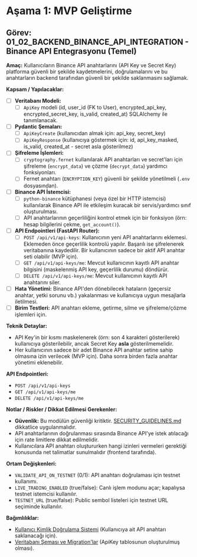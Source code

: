 # Aşama 1: MVP Geliştirme

## Görev: 01_02_BACKEND_BINANCE_API_INTEGRATION - Binance API Entegrasyonu (Temel)

**Amaç:** Kullanıcıların Binance API anahtarlarını (API Key ve Secret Key) platforma güvenli bir şekilde kaydetmelerini, doğrulamalarını ve bu anahtarların backend tarafından güvenli bir şekilde saklanmasını sağlamak.

**Kapsam / Yapılacaklar:**

- [ ] **Veritabanı Modeli:**
  - [ ] `ApiKey` modeli (id, user_id (FK to User), encrypted_api_key, encrypted_secret_key, is_valid, created_at) SQLAlchemy ile tanımlanacak.
- [ ] **Pydantic Şemaları:**
  - [ ] `ApiKeyCreate` (kullanıcıdan almak için: api_key, secret_key)
  - [ ] `ApiKeyResponse` (kullanıcıya göstermek için: id, api_key_masked, is_valid, created_at - secret asla gösterilmez)
- [ ] **Şifreleme İşlemleri:**
  - [ ] `cryptography.fernet` kullanılarak API anahtarları ve secret'ları için şifreleme (`encrypt_data`) ve çözme (`decrypt_data`) yardımcı fonksiyonları.
  - [ ] Fernet anahtarı (`ENCRYPTION_KEY`) güvenli bir şekilde yönetilmeli (`.env` dosyasından).
- [ ] **Binance API İstemcisi:**
  - [ ] `python-binance` kütüphanesi (veya özel bir HTTP istemcisi) kullanılarak Binance API ile etkileşim kuracak bir servis/yardımcı sınıf oluşturulması.
  - [ ] API anahtarlarının geçerliliğini kontrol etmek için bir fonksiyon (örn: hesap bilgilerini çekme, `get_account()`).
- [ ] **API Endpointleri (FastAPI Router):**
  - [ ] `POST /api/v1/api-keys`: Kullanıcının yeni API anahtarlarını eklemesi. Eklemeden önce geçerlilik kontrolü yapılır. Başarılı ise şifrelenerek veritabanına kaydedilir. Bir kullanıcının sadece bir aktif API anahtar seti olabilir (MVP için).
  - [ ] `GET /api/v1/api-keys/me`: Mevcut kullanıcının kayıtlı API anahtar bilgisini (maskelenmiş API key, geçerlilik durumu) döndürür.
  - [ ] `DELETE /api/v1/api-keys/me`: Mevcut kullanıcının kayıtlı API anahtarını siler.
- [ ] **Hata Yönetimi:** Binance API'den dönebilecek hataların (geçersiz anahtar, yetki sorunu vb.) yakalanması ve kullanıcıya uygun mesajlarla iletilmesi.
- [ ] **Birim Testleri:** API anahtarı ekleme, getirme, silme ve şifreleme/çözme işlemleri için.

**Teknik Detaylar:**

- API Key'in bir kısmı maskelenerek (örn: son 4 karakteri gösterilerek) kullanıcıya gösterilebilir, ancak Secret Key **asla** gösterilmemelidir.
- Her kullanıcının sadece bir adet Binance API anahtar setine sahip olmasına izin verilecek (MVP için). Daha sonra birden fazla anahtar yönetimi eklenebilir.

**API Endpointleri:**

- `POST /api/v1/api-keys`
- `GET /api/v1/api-keys/me`
- `DELETE /api/v1/api-keys/me`

**Notlar / Riskler / Dikkat Edilmesi Gerekenler:**

- **Güvenlik:** Bu modülün güvenliği kritiktir. [SECURITY_GUIDELINES.md](_PARENT_DIR_/_PARENT_DIR_/SECURITY_GUIDELINES.md) dikkatlice uygulanmalıdır.
- API anahtarlarının doğrulanması sırasında Binance API'ye istek atılacağı için rate limitlere dikkat edilmelidir.
- Kullanıcılara API anahtarı oluştururken hangi izinleri vermeleri gerektiği konusunda net talimatlar sunulmalıdır (frontend tarafında).

**Ortam Değişkenleri:**

- `VALIDATE_API_ON_TESTNET` (0/1): API anahtarı doğrulaması için testnet kullanımı.
- `LIVE_TRADING_ENABLED` (true/false): Canlı işlem modunu açar; kapalıysa testnet istemcisi kullanılır.
- `TESTNET_URL` (true/false): Public sembol listeleri için testnet URL seçiminde kullanılır.

**Bağımlılıklar:**

- [Kullanıcı Kimlik Doğrulama Sistemi](01_01_BACKEND_USER_AUTH.md) (Kullanıcıya ait API anahtarı saklanacağı için).
- [Veritabanı Şeması ve Migration'lar](01_07_BACKEND_DATABASE_SCHEMA.md) (ApiKey tablosunun oluşturulmuş olması).
